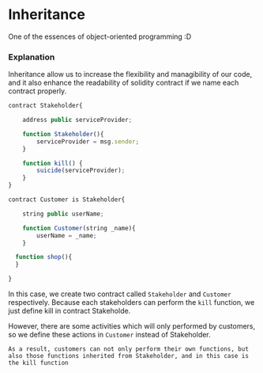# Inheritance
One of the essences of object-oriented programming :D

### Explanation
Inheritance allow us to increase the flexibility and managibility of our code, and it also enhance the readability of solidity contract if we name each contract properly.

```javascript
contract Stakeholder{

	address public serviceProvider;

	function Stakeholder(){
		serviceProvider = msg.sender;
	}

	function kill() {
		suicide(serviceProvider);
	}
}

contract Customer is Stakeholder{

	string public userName;

	function Customer(string _name){
		userName = _name;
	}

  function shop(){
  }

}
```

In this case, we create two contract called `Stakeholder` and `Customer` respectively. Because each stakeholders can perform the `kill` function, we just define kill in contract Stakeholde.

However, there are some activities which will only performed by customers, so we define these actions in `Customer` instead of Stakeholder.

`As a result, customers can not only perform their own functions, but also those functions inherited from Stakeholder, and in this case is the kill function`
